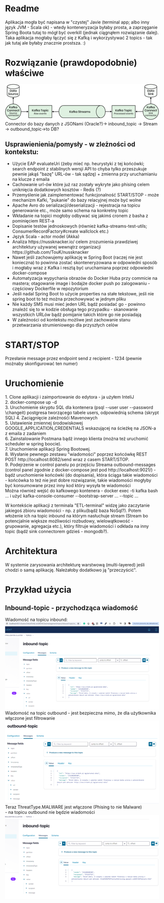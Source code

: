 <h1>Readme</h1>
Aplikacja mogła być napisana w "czystej" Javie (terminal app; albo inny język JVM - Scala ok) - wtedy konteneryzacja byłaby prosta, a zaprzęganie Spring Boota tutaj to mógł być overkill (jednak ciągnąłem rozwiązanie dalej). Taka aplikacja mogłaby łączyć się z Kafką i wykorzystywać 2 topics - tak jak tutaj ale byłaby znacznie prostsza. :) 
<h1>Rozwiązanie (prawdopodobnie) właściwe</h1>
<img src="./img/etl_architecture.png"/>
Connector do bazy danych z JSONami (Oracle?)-> inbound_topic -> Stream -> outbound_topic->to DB?

<h2>Usprawienienia/pomysły - w zleżności od kontekstu:</h2>
<ul>
    <li>Użycie EAP evaluateUri (żeby mieć np. heurystyki z tej końcówki; search endpoint z stabilnych wersji API to chyba tylko przeszukuje pewnie jakąś "bazę" URL-ów - tak sądzę) + zmienna przy uruchamianiu na klucze z emaila</li>
    <li>Cachowanie url-ów które już raz zostały wykryte jako phising celem uniknięcia dodatkowych kosztów - Redis (?)</li>
    <li>Przemyślenie jak zaimplementować funkcjonalność START/STOP - może mechanizm Kafki, "pukanie" do bazy relacyjnej może być wolne</li>
    <li>Apache Avro do serializacji/deserializacji - rejestracja na topicu generowanie etc., może samo schema na konkretny topic</li>
    <li>Wkładanie na topici mogłoby odbywać się jakimś cronem z basha z pominięciem REST-a</li>
    <li>Dopisanie testów jednoskowych (również kafka-streams-test-utils; ConsumerRecordFactory#create wallclock etc.)</li>
    <li>Język Scala - actor model (Akka)</li>
    <li>Analiza https://nussknacker.io/ celem zrozumienia prawdziwej architektury używanej wewnątrz organizacji https://github.com/TouK/nussknacker</li>
    <li>Nawet jeśli zachowujemy aplikację w Spring Boot (raczej nie jest konieczna) to powinna zostać skonteneryzowana w odpowiedni sposób i mogłaby wraz z Kafka i resztą być uruchamiana poprzez odpowiedni docker-compose</li>
    <li>Automatyzacja wypychania obrazów do Docker Huba przy commicie na mastera; otagowanie image i bodajże docker push po zalogowaniu - częściowy Dockerfile w repozytorium</li>
    <li>Jeśli nadal Spring Boot to użycie properties na stałe tekstowe, jeśli nie spring boot to też można przechowywać w jednym pliku</li>
    <li>Nie każdy SMS musi mieć jeden URL bądź posiadać go - powinno znaleźć się to w kodzie obsługa tego przypadku - skanowanie wszystkich URLów bądź pomijanie
    takich które go nie posiadają</li>
    <li>W zależności od kontekstu możliwe jest zachowanie stanu przetwarzania strumieniowego dla przyszłych celów</li>
</ul>

<h1>START/STOP</h1>
Przesłanie message przez endpoint send z recipient - 1234 (pewnie możnaby skonfigurować ten numer)
<h1>Uruchomienie</h1>
1. Clone aplikacji i zaimportowanie do edytora - ja użyłem InteliJ <br/>
2. docker-compose up -d  <br/>
3. Uruchomienie skryptu SQL dla kontenera (psql --user user --password \changeit) postgresa tworzącego tabele users, odpowiednią schema (skrypt SQL)
4. Zaciągnięcie zależnośći Mavenowych <br/>
5. Ustawienie zmiennej środowiskowej GOOGLE_APPLICATION_CREDENTIALS wskazującej na ścieżkę na JSON-a z emaila z zadaniem <br/>
6. Zainstalowanie Postmana bądź innego klienta (można też uruchomić scheduler w spring boocie). <br/>
7. Uruchomienie aplikacji Spring Bootowej. <br/>
8. Wysłanie pewnego zestawu "wiadomości" poprzez końcówkę REST POST http://localhost:8082/send wraz z casem START/STOP. <br/>
9. Podejrzenie w control panelu po przejściu Streama outbound-messages (control panel zgodnie z docker-compose jest pod http://localhost:9021/) - bądź uruchomienie końcówki (do dopisania), która ściąga takie wiadomości - końcówka to też nie jest dobre rozwiązanie, takie wiadomości mogłyby być konsumowane przez inny kod który wysyła te wiadomości <br/>
Można również wejść do kafkowego kontenera - docker exec -ti kafka bash ... i użyć kafka-console-consumer --bootstrap-server ... --topic ...

W kontekście aplikacji z terminala "ETL-terminal" widzę jako zaczytanie jakiegoś zbioru wiadomości - np. z pliku(bądź baza NoSql?). Potem włożenie ich na topic inbound na którym nasłuchuje stream (Stream bo potencjalnie większe możliwości rozbudowy, wielowątkowość - grupowanie, agregacja etc.), który filtruje wiadomości i odkłada na inny topic (bądź sink connectorem gdzieś - mongodb?).


<h1>Architektura</h1>
W systemie zarysowania architekturę warstwową (multi-layered) jeśli chodzi o samą aplikację. Należałoby dodatkowo ją "przeczyścić".

<h1>Przykład użycia</h1>
<h2>Inbound-topic - przychodząca wiadomość</h2>
Wiadomość na topicu inbound:<br/>
<img src="./img/inbound_topic_message.PNG"/>
Wiadomość na topic outbound - jest bezpieczna mimo, że dla użytkownika włączone jest filtrowanie <br/>
<img src="./img/outbound_topic_message_dwa.PNG"/>
Teraz ThreatType.MALWARE jest włączone (Phising to nie Malware) <br/> - na topicu outbound nie będzie wiadomości
<img src="./img/inbound_malware_topic.PNG"/>





